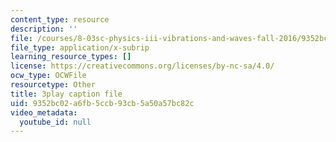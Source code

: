 ```yaml
---
content_type: resource
description: ''
file: /courses/8-03sc-physics-iii-vibrations-and-waves-fall-2016/9352bc02a6fb5ccb93cb5a50a57bc82c_mqhO9GT8hD4.vtt
file_type: application/x-subrip
learning_resource_types: []
license: https://creativecommons.org/licenses/by-nc-sa/4.0/
ocw_type: OCWFile
resourcetype: Other
title: 3play caption file
uid: 9352bc02-a6fb-5ccb-93cb-5a50a57bc82c
video_metadata:
  youtube_id: null
---
```

